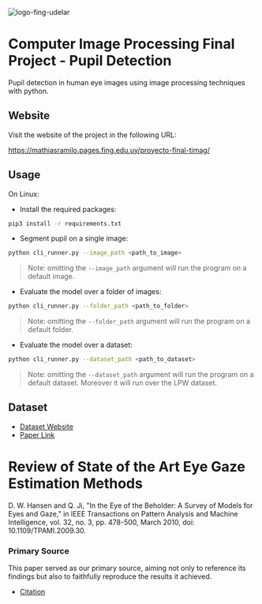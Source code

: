 ![logo-fing-udelar](https://github.com/mathiramilo/Pupil-Detection/assets/42822912/64d79044-a2d4-4ba5-bde0-44d66a8b0eb3)
# Computer Image Processing Final Project - Pupil Detection

Pupil detection in human eye images using image processing techniques with python.

## Website

Visit the website of the project in the following URL:

https://mathiasramilo.pages.fing.edu.uy/proyecto-final-timag/

## Usage

On Linux:

- Install the required packages:

```bash
pip3 install -r requirements.txt
```

- Segment pupil on a single image:

```bash
python cli_runner.py --image_path <path_to_image>
```

> Note: omitting the `--image_path` argument will run the program on a default image.

- Evaluate the model over a folder of images:

```bash
python cli_runner.py --folder_path <path_to_folder>
```

> Note: omitting the `--folder_path` argument will run the program on a default folder.

- Evaluate the model over a dataset:

```bash
python cli_runner.py --dataset_path <path_to_dataset>
```

> Note: omitting the `--dataset_path` argument will run the program on a default dataset. Moreover it will run over the LPW dataset.

## Dataset

- [Dataset Website](https://www.mpi-inf.mpg.de/departments/computer-vision-and-machine-learning/research/gaze-based-human-computer-interaction/labelled-pupils-in-the-wild-lpw)
- [Paper Link](https://arxiv.org/pdf/1511.05768.pdf)

# Review of State of the Art Eye Gaze Estimation Methods

D. W. Hansen and Q. Ji, "In the Eye of the Beholder: A Survey of Models for Eyes and Gaze," in IEEE Transactions on Pattern Analysis and Machine Intelligence, vol. 32, no. 3, pp. 478-500, March 2010, doi: 10.1109/TPAMI.2009.30.

### Primary Source

This paper served as our primary source, aiming not only to reference its findings but also to faithfully reproduce the results it achieved.

- [Citation](https://www.hci.uni-tuebingen.de/assets/pdf/publications/WTCKWE092015.pdf)
